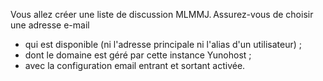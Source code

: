 Vous allez créer une liste de discussion MLMMJ. Assurez-vous de choisir une adresse e-mail 
- qui est disponible (ni l'adresse principale ni l'alias d'un utilisateur) ;
- dont le domaine est géré par cette instance Yunohost ;
- avec la configuration email entrant et sortant activée. 
